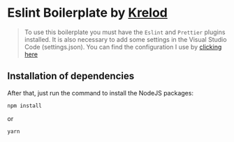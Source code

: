 # Eslint Boilerplate by [Krelod](https://github.com/krelod)

> To use this boilerplate you must have the `Eslint` and `Prettier` plugins installed.
> It is also necessary to add some settings in the Visual Studio Code (settings.json). You can find the configuration I use by [clicking here](https://gist.github.com/krelod/881e95638b6078cd51cbff383a4078fe)

## Installation of dependencies

After that, just run the command to install the NodeJS packages:
```
npm install
```
or
```
yarn
```
